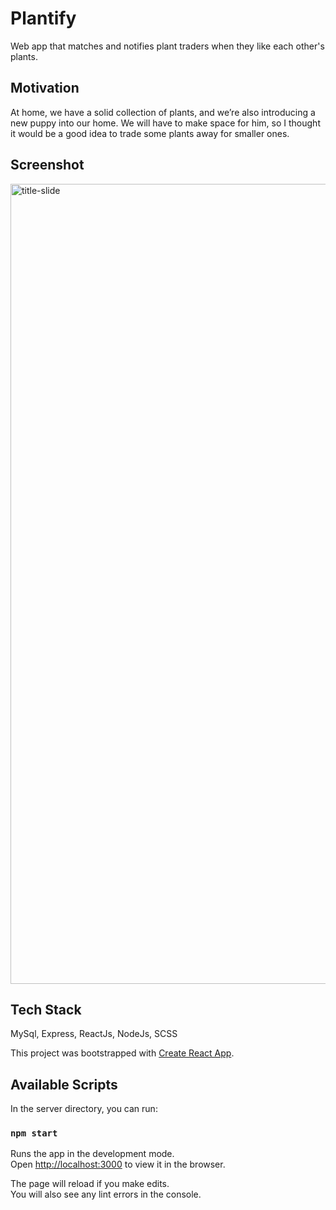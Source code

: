 # Plantify

Web app that matches and notifies plant traders when they like each other's plants.

## Motivation

At home, we have a solid collection of plants, and we’re also introducing a new puppy into our home. We will have to make space for him, so I thought it would be a good idea to trade some plants away for smaller ones.

## Screenshot

<img width="1280" alt="title-slide" src="https://github.com/nchchow/plantify/files/4834414/Title.Slide.pdf">

## Tech Stack

MySql, Express, ReactJs, NodeJs, SCSS

This project was bootstrapped with [Create React App](https://github.com/facebook/create-react-app).

## Available Scripts

In the server directory, you can run:

### `npm start`

Runs the app in the development mode.<br />
Open [http://localhost:3000](http://localhost:3000) to view it in the browser.

The page will reload if you make edits.<br />
You will also see any lint errors in the console.
